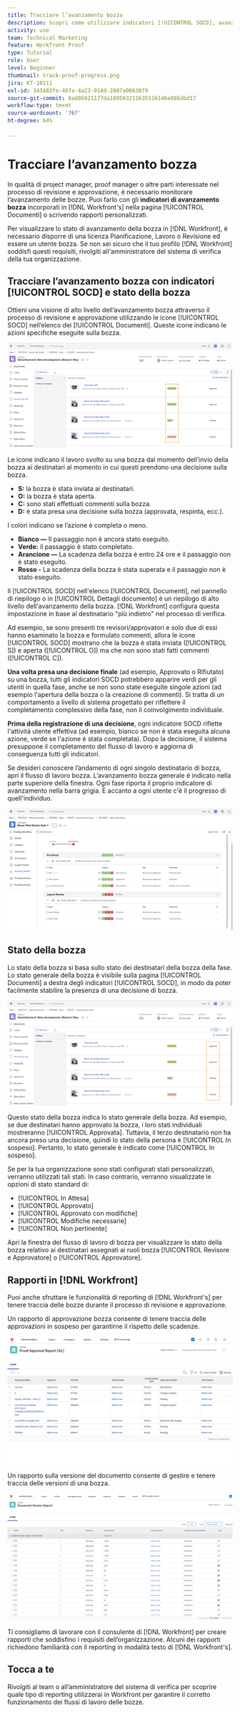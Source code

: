 ```yaml
---
title: Tracciare l’avanzamento bozza
description: Scopri come utilizzare indicatori [!UICONTROL SOCD], avanzamento bozza e rapporti per monitorare l’avanzamento di una bozza in  [!DNL &#x200B; Workfront].
activity: use
team: Technical Marketing
feature: Workfront Proof
type: Tutorial
role: User
level: Beginner
thumbnail: track-proof-progress.png
jira: KT-10111
exl-id: 343483fe-487a-4a23-914d-2807a00630f9
source-git-commit: 8ad86921177da189503211635116146e886dbd17
workflow-type: tm+mt
source-wordcount: '767'
ht-degree: 64%

---
```


# Tracciare l’avanzamento bozza

In qualità di project manager, proof manager o altre parti interessate nel processo di revisione e approvazione, è necessario monitorare l’avanzamento delle bozze. Puoi farlo con gli **indicatori di avanzamento bozza** incorporati in [!DNL Workfront's] nella pagina [!UICONTROL Documenti] o scrivendo rapporti personalizzati.

Per visualizzare lo stato di avanzamento della bozza in [!DNL Workfront], è necessario disporre di una licenza Pianificazione, Lavoro o Revisione ed essere un utente bozza. Se non sei sicuro che il tuo profilo [!DNL Workfront] soddisfi questi requisiti, rivolgiti all&#39;amministratore del sistema di verifica della tua organizzazione.

## Tracciare l’avanzamento bozza con indicatori [!UICONTROL SOCD] e stato della bozza

Ottieni una visione di alto livello dell’avanzamento bozza attraverso il processo di revisione e approvazione utilizzando le icone [!UICONTROL SOCD] nell’elenco dei [!UICONTROL Documenti]. Queste icone indicano le azioni specifiche eseguite sulla bozza.

![Immagine dell’elenco dei [!UICONTROL Documenti] in un progetto [!DNL &#x200B; Workfront] con le icone [!UICONTROL SOCD] evidenziate.](assets/manage-proofs-socd.png)

Le icone indicano il lavoro svolto su una bozza dal momento dell’invio della bozza ai destinatari al momento in cui questi prendono una decisione sulla bozza.

* **S:** la bozza è stata inviata ai destinatari.
* **O:** la bozza è stata aperta.
* **C:** sono stati effettuati commenti sulla bozza.
* **D:** è stata presa una decisione sulla bozza (approvata, respinta, ecc.).

I colori indicano se l’azione è completa o meno.

* **Bianco —** Il passaggio non è ancora stato eseguito.
* **Verde:** il passaggio è stato completato.
* **Arancione —** La scadenza della bozza è entro 24 ore e il passaggio non è stato eseguito.
* **Rosso -** La scadenza della bozza è stata superata e il passaggio non è stato eseguito.

Il [!UICONTROL SOCD] nell&#39;elenco [!UICONTROL Documenti], nel pannello di riepilogo o in [!UICONTROL Dettagli documento] è un riepilogo di alto livello dell&#39;avanzamento della bozza. [!DNL Workfront] configura questa impostazione in base al destinatario &quot;più indietro&quot; nel processo di verifica.

Ad esempio, se sono presenti tre revisori/approvatori e solo due di essi hanno esaminato la bozza e formulato commenti, allora le icone [!UICONTROL SOCD] mostrano che la bozza è stata inviata ([!UICONTROL S]) e aperta ([!UICONTROL O]) ma che non sono stati fatti commenti ([!UICONTROL C]).

**Una volta presa una decisione finale** (ad esempio, Approvato o Rifiutato) su una bozza, tutti gli indicatori SOCD potrebbero apparire verdi per gli utenti in quella fase, anche se non sono state eseguite singole azioni (ad esempio l&#39;apertura della bozza o la creazione di commenti). Si tratta di un comportamento a livello di sistema progettato per riflettere il completamento complessivo della fase, non il coinvolgimento individuale.

**Prima della registrazione di una decisione**, ogni indicatore SOCD riflette l&#39;attività utente effettiva (ad esempio, bianco se non è stata eseguita alcuna azione, verde se l&#39;azione è stata completata). Dopo la decisione, il sistema presuppone il completamento del flusso di lavoro e aggiorna di conseguenza tutti gli indicatori.

Se desideri conoscere l’andamento di ogni singolo destinatario di bozza, apri il flusso di lavoro bozza. L’avanzamento bozza generale è indicato nella parte superiore della finestra. Ogni fase riporta il proprio indicatore di avanzamento nella barra grigia.  E accanto a ogni utente c&#39;è il progresso di quell&#39;individuo.

![Immagine della sezione [!UICONTROL Flusso di lavoro bozza] di un documento.](assets/manage-proofs-socd-in-proofing-workflow-window.png)

## Stato della bozza

Lo stato della bozza si basa sullo stato dei destinatari della bozza della fase. Lo stato generale della bozza è visibile sulla pagina [!UICONTROL Documenti] a destra degli indicatori [!UICONTROL SOCD], in modo da poter facilmente stabilire la presenza di una decisione di bozza.

![Immagine dell’elenco dei [!UICONTROL Documenti] in un progetto [!DNL &#x200B; Workfront] con lo stato generale della bozza evidenziato.](assets/manage-proofs-overall-status.png)

Questo stato della bozza indica lo stato generale della bozza. Ad esempio, se due destinatari hanno approvato la bozza, i loro stati individuali mostreranno [!UICONTROL Approvata]. Tuttavia, il terzo destinatario non ha ancora preso una decisione, quindi lo stato della persona è [!UICONTROL In sospeso]. Pertanto, lo stato generale è indicato come [!UICONTROL In sospeso].

Se per la tua organizzazione sono stati configurati stati personalizzati, verranno utilizzati tali stati. In caso contrario, verranno visualizzate le opzioni di stato standard di:

* [!UICONTROL In Attesa]
* [!UICONTROL Approvato]
* [!UICONTROL Approvato con modifiche]
* [!UICONTROL Modifiche necessarie]
* [!UICONTROL Non pertinente]

Apri la finestra del flusso di lavoro di bozza per visualizzare lo stato della bozza relativo ai destinatari assegnati ai ruoli bozza [!UICONTROL Revisore e Approvatore] o [!UICONTROL Approvatore].

## Rapporti in [!DNL Workfront]

Puoi anche sfruttare le funzionalità di reporting di [!DNL Workfront's] per tenere traccia delle bozze durante il processo di revisione e approvazione.

Un rapporto di approvazione bozza consente di tenere traccia delle approvazioni in sospeso per garantirne il rispetto delle scadenze.

![Immagine di un rapporto di approvazione bozza in [!DNL &#x200B; Workfront].](assets/proof-approval-report.png)

Un rapporto sulla versione del documento consente di gestire e tenere traccia delle versioni di una bozza.

![Immagine di un rapporto sulla versione del documento in [!DNL &#x200B; Workfront].](assets/document-version-report.png)

Ti consigliamo di lavorare con il consulente di [!DNL Workfront] per creare rapporti che soddisfino i requisiti dell’organizzazione. Alcuni dei rapporti richiedono familiarità con il reporting in modalità testo di [!DNL Workfront's].

## Tocca a te

Rivolgiti al team o all’amministratore del sistema di verifica per scoprire quale tipo di reporting utilizzerai in Workfront per garantire il corretto funzionamento dei flussi di lavoro delle bozze.

<!--
### Learn more
* Learn to create reports in [!DNL Workfront] with the Basic Report Creation course.
* View progress and status of a proof
* View activity on a proof within [!DNL Workfront]
-->
